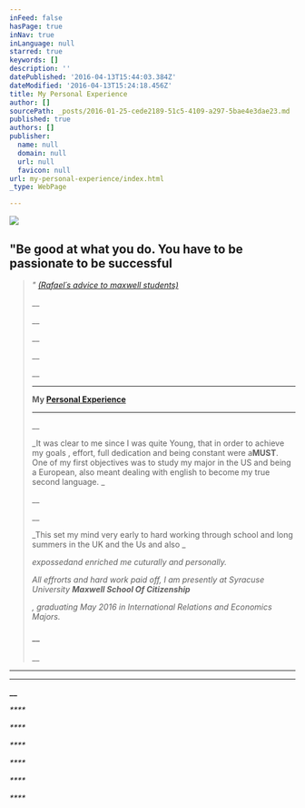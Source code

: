 ```yaml
---
inFeed: false
hasPage: true
inNav: true
inLanguage: null
starred: true
keywords: []
description: ''
datePublished: '2016-04-13T15:44:03.384Z'
dateModified: '2016-04-13T15:24:18.456Z'
title: My Personal Experience
author: []
sourcePath: _posts/2016-01-25-cede2189-51c5-4109-a297-5bae4e3dae23.md
published: true
authors: []
publisher:
  name: null
  domain: null
  url: null
  favicon: null
url: my-personal-experience/index.html
_type: WebPage

---
```

![](https://the-grid-user-content.s3-us-west-2.amazonaws.com/7ac9de3d-47ba-4cdf-8072-53b784ea365e.png)

## "Be good at what you do. You have to be passionate to be successful

> _" [(Rafael´s advice to maxwell students)][0]_
> 
> __
> 
> __
> 
> __
> 
> __
> 
> __
> 
> ____
> 
> __My [Personal Experience][1]__
> 
> ____
> 
> __
> 
> _It
> was clear to me since I was quite Young, that in order to achieve my goals ,
> effort, full dedication and being constant were a**MUST**. One of my first
> objectives was to study my major in the US and being a European,
> also meant dealing with english to become my true second language. _
> 
> __
> 
> __
> 
> _This
> set my mind very early to hard working through school and long summers in the
> UK and the Us and also _
> 
> _expossedand enriched me cuturally and personally._
> 
> _All effrorts and hard work paid off, I
> am presently at Syracuse University **Maxwell
> School Of Citizenship**_
> 
> _, graduating May 2016 in International Relations and
> Economics Majors._
> 
> #### __
> 
> __

****

****

**__**

_****_

_****_

_****_

_****_

_****_

_****_

[0]: http://www.maxwell.syr.edu/DC/DC_Profiles/Rafael_Cifuentes__16,_IR___ECON__16/
[1]: null